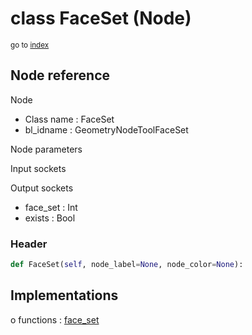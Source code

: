 # class FaceSet (Node)

<sub>go to [index](/docs/index.md)</sub>

## Node reference

Node
 - Class name : FaceSet
 - bl_idname : GeometryNodeToolFaceSet

Node parameters

Input sockets

Output sockets
 - face_set : Int
 - exists : Bool

### Header

``` python
def FaceSet(self, node_label=None, node_color=None):
```

## Implementations

o functions : [face_set](#face_set)

